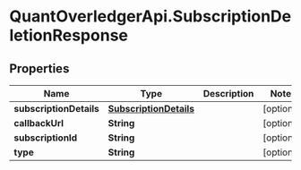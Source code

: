 # QuantOverledgerApi.SubscriptionDeletionResponse

## Properties

Name | Type | Description | Notes
------------ | ------------- | ------------- | -------------
**subscriptionDetails** | [**SubscriptionDetails**](SubscriptionDetails.md) |  | [optional] 
**callbackUrl** | **String** |  | [optional] 
**subscriptionId** | **String** |  | [optional] 
**type** | **String** |  | [optional] 


